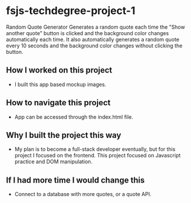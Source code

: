 # fsjs-techdegree-project-1
 Random Quote Generator
Generates a random quote each time the "Show another quote" button is clicked and the background color changes automatically each time.
It also automatically generates a random quote every 10 seconds and the background color changes without clicking the button.
## How I worked on this project
- I built this app based mockup images.
## How to navigate this project
- App can be accessed through the index.html file.
## Why I built the project this way
- My plan is to become a full-stack developer eventually, but for this project I focused on the
  frontend.  This project focused on Javascript practice and DOM manipulation. 
## If I had more time I would change this
- Connect to a database with more quotes, or a quote API.
